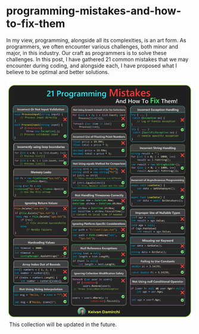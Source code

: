 # programming-mistakes-and-how-to-fix-them
In my view, programming, alongside all its complexities, is an art form. As programmers, we often encounter various challenges, both minor and major, in this industry. Our craft as programmers is to solve these challenges. In this post, I have gathered 21 common mistakes that we may encounter during coding, and alongside each, I have proposed what I believe to be optimal and better solutions. <br/>
 
<img src="https://raw.githubusercontent.com/kavaan/programming-mistakes-and-how-to-fix-them/main/mistakes6.png" /> <br/>
 
This collection will be updated in the future.
